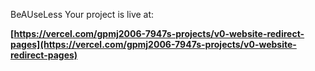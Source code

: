 BeAUseLess
Your project is live at:

**[https://vercel.com/gpmj2006-7947s-projects/v0-website-redirect-pages](https://vercel.com/gpmj2006-7947s-projects/v0-website-redirect-pages)**
